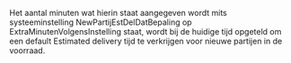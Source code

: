 Het aantal minuten wat hierin staat aangegeven wordt mits systeeminstelling NewPartijEstDelDatBepaling op ExtraMinutenVolgensInstelling staat, wordt bij de huidige tijd opgeteld om een default Estimated delivery tijd te verkrijgen voor nieuwe partijen in de voorraad.